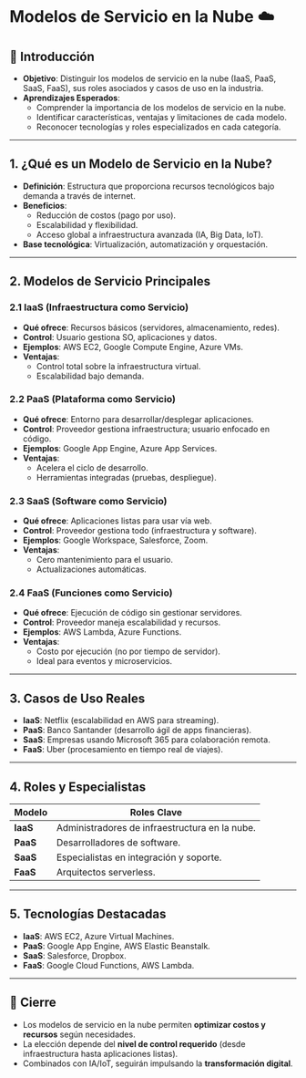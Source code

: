 # Modelos de Servicio en la Nube ☁️

## 📌 Introducción
- **Objetivo**: Distinguir los modelos de servicio en la nube (IaaS, PaaS, SaaS, FaaS), sus roles asociados y casos de uso en la industria.
- **Aprendizajes Esperados**:
  - Comprender la importancia de los modelos de servicio en la nube.
  - Identificar características, ventajas y limitaciones de cada modelo.
  - Reconocer tecnologías y roles especializados en cada categoría.

---

## 1. ¿Qué es un Modelo de Servicio en la Nube?
- **Definición**: Estructura que proporciona recursos tecnológicos bajo demanda a través de internet.
- **Beneficios**:
  - Reducción de costos (pago por uso).
  - Escalabilidad y flexibilidad.
  - Acceso global a infraestructura avanzada (IA, Big Data, IoT).
- **Base tecnológica**: Virtualización, automatización y orquestación.

---

## 2. Modelos de Servicio Principales

### 2.1 IaaS (Infraestructura como Servicio)
- **Qué ofrece**: Recursos básicos (servidores, almacenamiento, redes).
- **Control**: Usuario gestiona SO, aplicaciones y datos.
- **Ejemplos**: AWS EC2, Google Compute Engine, Azure VMs.
- **Ventajas**:
  - Control total sobre la infraestructura virtual.
  - Escalabilidad bajo demanda.

### 2.2 PaaS (Plataforma como Servicio)
- **Qué ofrece**: Entorno para desarrollar/desplegar aplicaciones.
- **Control**: Proveedor gestiona infraestructura; usuario enfocado en código.
- **Ejemplos**: Google App Engine, Azure App Services.
- **Ventajas**:
  - Acelera el ciclo de desarrollo.
  - Herramientas integradas (pruebas, despliegue).

### 2.3 SaaS (Software como Servicio)
- **Qué ofrece**: Aplicaciones listas para usar vía web.
- **Control**: Proveedor gestiona todo (infraestructura y software).
- **Ejemplos**: Google Workspace, Salesforce, Zoom.
- **Ventajas**:
  - Cero mantenimiento para el usuario.
  - Actualizaciones automáticas.

### 2.4 FaaS (Funciones como Servicio)
- **Qué ofrece**: Ejecución de código sin gestionar servidores.
- **Control**: Proveedor maneja escalabilidad y recursos.
- **Ejemplos**: AWS Lambda, Azure Functions.
- **Ventajas**:
  - Costo por ejecución (no por tiempo de servidor).
  - Ideal para eventos y microservicios.

---

## 3. Casos de Uso Reales
- **IaaS**: Netflix (escalabilidad en AWS para streaming).
- **PaaS**: Banco Santander (desarrollo ágil de apps financieras).
- **SaaS**: Empresas usando Microsoft 365 para colaboración remota.
- **FaaS**: Uber (procesamiento en tiempo real de viajes).

---

## 4. Roles y Especialistas
| Modelo  | Roles Clave                     |
|---------|---------------------------------|
| **IaaS**| Administradores de infraestructura en la nube. |
| **PaaS**| Desarrolladores de software.    |
| **SaaS**| Especialistas en integración y soporte. |
| **FaaS**| Arquitectos serverless.         |

---

## 5. Tecnologías Destacadas
- **IaaS**: AWS EC2, Azure Virtual Machines.
- **PaaS**: Google App Engine, AWS Elastic Beanstalk.
- **SaaS**: Salesforce, Dropbox.
- **FaaS**: Google Cloud Functions, AWS Lambda.

---

## 🎯 Cierre
- Los modelos de servicio en la nube permiten **optimizar costos y recursos** según necesidades.
- La elección depende del **nivel de control requerido** (desde infraestructura hasta aplicaciones listas).
- Combinados con IA/IoT, seguirán impulsando la **transformación digital**.